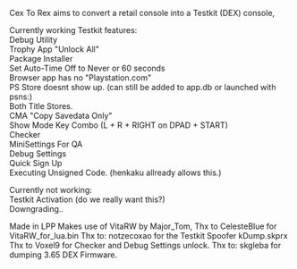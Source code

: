 
Cex To Rex aims to convert a retail console into a Testkit (DEX) console,

Currently working Testkit features:   
Debug Utility  
Trophy App "Unlock All"  
Package Installer  
Set Auto-Time Off to Never or 60 seconds  
Browser app has no "Playstation.com"  
PS Store doesnt show up. (can still be added to app.db or launched with psns:)  
Both Title Stores.  
CMA "Copy Savedata Only"  
Show Mode Key Combo (L + R + RIGHT on DPAD + START)  
Checker  
MiniSettings For QA  
Debug Settings  
Quick Sign Up  
Executing Unsigned Code. (henkaku allready allows this.)  
  
Currently not working:  
Testkit Activation (do we really want this?)  
Downgrading..  
  
Made in LPP Makes use of VitaRW by Major_Tom, Thx to CelesteBlue for VitaRW_for_lua.bin Thx to: notzecoxao for the Testkit Spoofer kDump.skprx Thx to Voxel9 for Checker and Debug Settings unlock. Thx to: skgleba for dumping 3.65 DEX Firmware.


